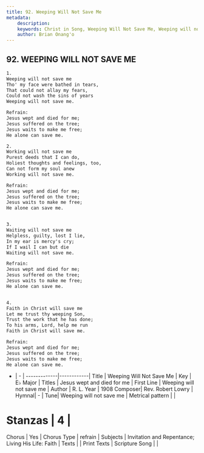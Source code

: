 ```yaml
---
title: 92. Weeping Will Not Save Me
metadata:
    description: 
    keywords: Christ in Song, Weeping Will Not Save Me, Weeping will not save me , Jesus wept and died for me
    author: Brian Onang'o
---
```



## 92. WEEPING WILL NOT SAVE ME

```txt
1.
Weeping will not save me
Tho' my face were bathed in tears,
That could not allay my fears,
Could not wash the sins of years
Weeping will not save me.

Refrain:
Jesus wept and died for me;
Jesus suffered on the tree;
Jesus waits to make me free;
He alone can save me.

2.
Working will not save me
Purest deeds that I can do,
Holiest thoughts and feelings, too,
Can not form my soul anew
Working will not save me. 

Refrain:
Jesus wept and died for me;
Jesus suffered on the tree;
Jesus waits to make me free;
He alone can save me.


3.
Waiting will not save me
Helpless, guilty, lost I lie,
In my ear is mercy's cry;
If I wail I can but die
Waiting will not save me. 

Refrain:
Jesus wept and died for me;
Jesus suffered on the tree;
Jesus waits to make me free;
He alone can save me.


4.
Faith in Christ will save me
Let me trust thy weeping Son,
Trust the work that he has done;
To his arms, Lord, help me run
Faith in Christ will save me. 

Refrain:
Jesus wept and died for me;
Jesus suffered on the tree;
Jesus waits to make me free;
He alone can save me.

```

- |   -  |
-------------|------------|
Title | Weeping Will Not Save Me |
Key | E♭ Major |
Titles | Jesus wept and died for me |
First Line | Weeping will not save me  |
Author | R. L.
Year | 1908
Composer| Rev. Robert Lowry |
Hymnal|  - |
Tune| Weeping will not save me |
Metrical pattern | |
# Stanzas | 4 |
Chorus | Yes |
Chorus Type | refrain |
Subjects | Invitation and Repentance; Living His Life: Faith |
Texts |  |
Print Texts | 
Scripture Song |  |
  

